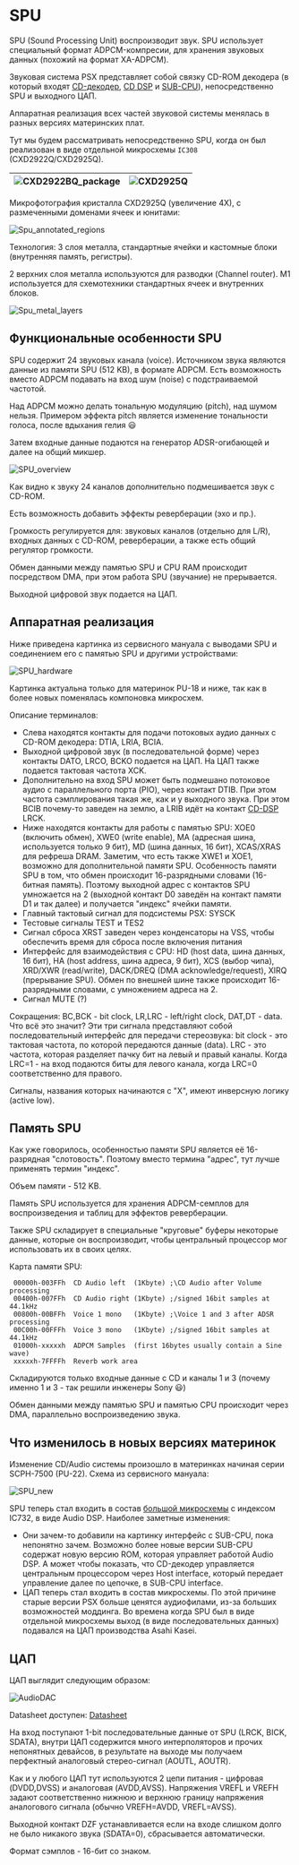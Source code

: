 # SPU

SPU (Sound Processing Unit) воспроизводит звук. SPU использует специальный формат ADPCM-компресии, для хранения звуковых данных (похожий на формат XA-ADPCM).

Звуковая система PSX представляет собой связку CD-ROM декодера (в который входят [CD-декодер](cddec.md), [CD DSP](cddsp.md) и [SUB-CPU](subcpu.md)), непосредственно SPU и выходного ЦАП.

Аппаратная реализация всех частей звуковой системы менялась в разных версиях материнских плат.

Тут мы будем рассматривать непосредственно SPU, когда он был реализован в виде отдельной микросхемы `IC308` (CXD2922Q/CXD2925Q).

|![CXD2922BQ_package](/wiki/imgstore/CXD2922BQ_package.jpg)|![CXD2925Q](/wiki/imgstore/CXD2925Q.jpg)|
|---|---|

Микрофотография кристалла CXD2925Q (увеличение 4X), с размеченными доменами ячеек и юнитами:

![Spu_annotated_regions](/wiki/imgstore/Spu_annotated_regions.jpg)

Технология: 3 слоя металла, стандартные ячейки и кастомные блоки (внутренняя память, регистры).

2 верхних слоя металла используются для разводки (Channel router). М1 используется для схемотехники стандартных ячеек и внутренних блоков.

![Spu_metal_layers](/wiki/imgstore/Spu_metal_layers.jpg)

## Функциональные особенности SPU

SPU содержит 24 звуковых канала (voice). Источником звука являются данные из памяти SPU (512 KB), в формате ADPCM.
Есть возможность вместо ADPCM подавать на вход шум (noise) с подстраиваемой частотой.

Над ADPCM можно делать тональную модуляцию (pitch), над шумом нельзя. Примером эффекта pitch является изменение тональности голоса, после вдыхания гелия :smiley:

Затем входные данные подаются на генератор ADSR-огибающей и далее на общий микшер.

![SPU_overview](/wiki/imgstore/SPU_overview.jpg)

Как видно к звуку 24 каналов дополнительно подмешивается звук с CD-ROM.

Есть возможность добавить эффекты реверберации (эхо и пр.).

Громкость регулируется для: звуковых каналов (отдельно для L/R), входных данных с CD-ROM, реверберации, а также есть общий регулятор громкости.

Обмен данными между памятью SPU и CPU RAM происходит посредством DMA, при этом работа SPU (звучание) не прерывается.

Выходной цифровой звук подается на ЦАП.

## Аппаратная реализация

Ниже приведена картинка из сервисного мануала с выводами SPU и соединением его с памятью SPU и другими устройствами:

![SPU_hardware](/wiki/imgstore/SPU_hardware.jpg)

Картинка актуальна только для материнок PU-18 и ниже, так как в более новых поменялась компоновка микросхем.

Описание терминалов:
- Слева находятся контакты для подачи потоковых аудио данных с CD-ROM декодера: DTIA, LRIA, BCIA.
- Выходной цифровой звук (в последовательной форме) через контакты DATO, LRCO, BCKO подается на ЦАП. На ЦАП также подается тактовая частота XCK.
- Дополнительно на вход SPU может быть подмешано потоковое аудио с параллельного порта (PIO), через контакт DTIB. При этом частота сэмплирования такая же, как и у выходного звука. При этом BCIB почему-то заведен на землю, а LRIB идёт на контакт [CD-DSP](cddsp.md) LRCK.
- Ниже находятся контакты для работы с памятью SPU: XOE0 (включить обмен), XWE0 (write enable), MA (адресная шина, используется только 9 бит), MD (шина данных, 16 бит), XCAS/XRAS для рефреша DRAM. Заметим, что есть также XWE1 и XOE1, возможно для дополнительной памяти SPU. Особенность памяти SPU в том, что обмен происходит 16-разрядными словами (16-битная память). Поэтому выходной адрес с контактов SPU умножается на 2 (выходной контакт D0 заведён на контакт памяти D1 и так далее) и получается "индекс" ячейки памяти.
- Главный тактовый сигнал для подсистемы PSX: SYSCK
- Тестовые сигналы TEST и TES2
- Сигнал сброса XRST заведен через конденсаторы на VSS, чтобы обеспечить время для сброса после включения питания
- Интерфейс для взаимодействия с CPU: HD (host data, шина данных, 16 бит), HA (host address, шина адреса, 9 бит), XCS (выбор чипа), XRD/XWR (read/write), DACK/DREQ (DMA acknowledge/request), XIRQ (прерывание SPU). Обмен по внешней шине также происходит 16-разрядными словами, с умножением адреса на 2.
- Cигнал MUTE (?)

Сокращения: BC,BCK - bit clock, LR,LRC - left/right clock, DAT,DT - data. Что всё это значит? Эти три сигнала представляют собой последовательный интерфейс для передачи стереозвука: bit clock - это тактовая частота, по которой передаются данные (data). LRC - это частота, которая разделяет пачку бит на левый и правый каналы. Когда LRC=1 - на вход подаются биты для левого канала, когда LRC=0 соответственно для правого.

Сигналы, названия которых начинаются с "X", имеют инверсную логику (active low).

## Память SPU

Как уже говорилось, особенностью памяти SPU является её 16-разрядная "слотовость". Поэтому вместо термина "адрес", тут лучше применять термин "индекс".

Объем памяти - 512 KB.

Память SPU используется для хранения ADPCM-семплов для воспроизведения и таблиц для эффектов реверберации.

Также SPU складирует в специальные "круговые" буферы некоторые данные, которые он воспроизводит, чтобы центральный процессор мог использовать их в своих целях.

Карта памяти SPU:
```
 00000h-003FFh  CD Audio left  (1Kbyte) ;\CD Audio after Volume processing
 00400h-007FFh  CD Audio right (1Kbyte) ;/signed 16bit samples at 44.1kHz
 00800h-00BFFh  Voice 1 mono   (1Kbyte) ;\Voice 1 and 3 after ADSR processing
 00C00h-00FFFh  Voice 3 mono   (1Kbyte) ;/signed 16bit samples at 44.1kHz
 01000h-xxxxxh  ADPCM Samples  (first 16bytes usually contain a Sine wave)
 xxxxxh-7FFFFh  Reverb work area
```

Складируются только входные данные с CD и каналы 1 и 3 (почему именно 1 и 3 - так решили инженеры Sony :smiley:)

Обмен данными между памятью SPU и памятью CPU происходит через DMA, параллельно воспроизведению звука.

## Что изменилось в новых версиях материнок

Изменение CD/Audio системы произошло в материнках начиная серии SCPH-7500 (PU-22). Схема из сервисного мануала:

![SPU_new](/wiki/imgstore/SPU_new.jpg)

SPU теперь стал входить в состав [большой микросхемы](subic.md) с индексом IC732, в виде Audio DSP. Наиболее заметные изменения:
- Они зачем-то добавили на картинку интерфейс с SUB-CPU, пока непонятно зачем. Возможно более новые версии SUB-CPU содержат новую версию ROM, которая управляет работой Audio DSP. А может чтобы показать, что CD-декодер управляется центральным процессором через Host interface, который передает управление далее по цепочке, в SUB-CPU interface.
- ЦАП теперь стал входить в состав микросхемы. По этой причине старые версии PSX больше ценятся аудиофилами, из-за больших возможностей моддинга. Во времена когда SPU был в виде отдельной микросхемы выход (в виде последовательных данных) подавался на ЦАП производства Asahi Kasei.

## ЦАП

ЦАП выглядит следующим образом:

![AudioDAC](/wiki/imgstore/AudioDAC.jpg)

Datasheet доступен: [Datasheet](/docs/AK4309.pdf)

На вход поступают 1-bit последовательные данные от SPU (LRCK, BICK, SDATA), внутри ЦАП содержится много интерполяторов и прочих непонятных девайсов, в результате на выходе мы получаем перфектный аналоговый стерео-сигнал (AOUTL, AOUTR).

Как и у любого ЦАП тут используются 2 цепи питания - цифровая (DVDD,DVSS) и аналоговая (AVDD,AVSS). Напряжения VREFL и VREFH задают соответственно нижнюю и верхнюю границу напряжения аналогового сигнала (обычно VREFH=AVDD, VREFL=AVSS).

Выходной контакт DZF устанавливается если на входе слишком долго не было никакого звука (SDATA=0), сбрасывается автоматически.

Формат сэмплов - 16-бит со знаком.
